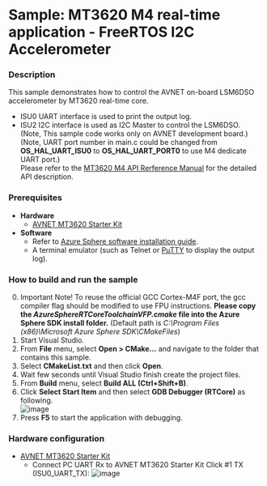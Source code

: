 # Sample: MT3620 M4 real-time application - FreeRTOS I2C Accelerometer
### Description
This sample demonstrates how to control the AVNET on-board LSM6DSO accelerometer by MT3620 real-time core.
- ISU0 UART interface is used to print the output log.
- ISU2 I2C interface is used as I2C Master to control the LSM6DSO.  
(Note, This sample code works only on AVNET development board.)  
(Note, UART port number in main.c could be changed from **OS_HAL_UART_ISU0** to **OS_HAL_UART_PORT0** to use M4 dedicate UART port.)  
Please refer to the [MT3620 M4 API Rerference Manual](https://support.mediatek.com/AzureSphere/mt3620/M4_API_Reference_Manual) for the detailed API description.

### Prerequisites
* **Hardware**
    * [AVNET MT3620 Starter Kit](https://www.avnet.com/shop/us/products/avnet-engineering-services/aes-ms-mt3620-sk-g-3074457345636825680/)
* **Software**
    * Refer to [Azure Sphere software installation guide](https://docs.microsoft.com/en-ca/azure-sphere/install/overview).
    * A terminal emulator (such as Telnet or [PuTTY](https://www.chiark.greenend.org.uk/~sgtatham/putty/) to display the output log).

### How to build and run the sample
0. Important Note! To reuse the official GCC Cortex-M4F port, the gcc compiler flag should be modified to use FPU instructions. **Please copy the *AzureSphereRTCoreToolchainVFP.cmake* file into the Azure Sphere SDK install folder.** (Default path is *C:\Program Files (x86)\Microsoft Azure Sphere SDK\CMakeFiles*)
1. Start Visual Studio.  
2. From **File** menu, select **Open > CMake...** and navigate to the folder that contains this sample.  
3. Select **CMakeList.txt** and then click **Open**.  
4. Wait few seconds until Visual Studio finish create the project files.
5. From **Build** menu, select **Build ALL (Ctrl+Shift+B)**.  
6. Click **Select Start Item** and then select **GDB Debugger (RTCore)** as following.  
    ![image](https://raw.githubusercontent.com/MediaTek-Labs/mt3620_m4_software/master/MT3620_M4_Sample_Code/BareMetal/MT3620_RTApp_BareMetal_HelloWorld/pic/select_start_item.jpg)  
7. Press **F5** to start the application with debugging.  

### Hardware configuration
* [AVNET MT3620 Starter Kit](https://www.avnet.com/shop/us/products/avnet-engineering-services/aes-ms-mt3620-sk-g-3074457345636825680/)
    * Connect PC UART Rx to AVNET MT3620 Starter Kit Click #1 TX (ISU0_UART_TX):
        ![image](https://raw.githubusercontent.com/MediaTek-Labs/mt3620_m4_software/master/MT3620_M4_Sample_Code/BareMetal/MT3620_RTApp_BareMetal_HelloWorld/pic/avnet_uart.png)  
